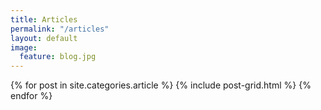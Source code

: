 ```yaml
---
title: Articles 
permalink: "/articles"
layout: default
image:
  feature: blog.jpg
---
```


<div class="tiles">
{% for post in site.categories.article %}
	{% include post-grid.html %}
{% endfor %}
</div><!-- /.tiles -->
